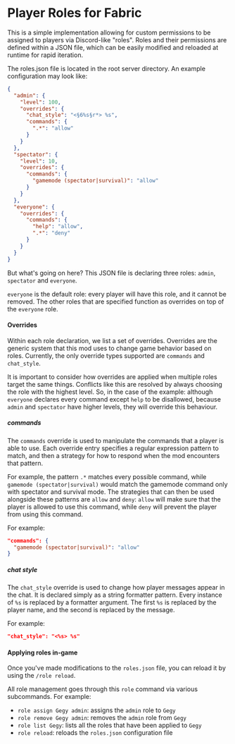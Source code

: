 # Player Roles for Fabric
This is a simple implementation allowing for custom permissions to be assigned to players via Discord-like "roles".
Roles and their permissions are defined within a JSON file, which can be easily modified and reloaded at runtime for rapid iteration.

The roles.json file is located in the root server directory. An example configuration may look like:
```json
{
  "admin": {
    "level": 100,
    "overrides": {
      "chat_style": "<§6%s§r*> %s",
      "commands": {
        ".*": "allow"
      }
    }
  },
  "spectator": {
    "level": 10,
    "overrides": {
      "commands": {
        "gamemode (spectator|survival)": "allow"
      }
    }
  },
  "everyone": {
    "overrides": {
      "commands": {
        "help": "allow",
        ".*": "deny"
      }
    }
  }
}
```

But what's going on here? This JSON file is declaring three roles: `admin`, `spectator` and `everyone`.

`everyone` is the default role: every player will have this role, and it cannot be removed. 
The other roles that are specified function as overrides on top of the `everyone` role.

#### Overrides
Within each role declaration, we list a set of overrides. Overrides are the generic system that this mod uses to change game behavior based on roles.
Currently, the only override types supported are `commands` and `chat_style`.

It is important to consider how overrides are applied when multiple roles target the same things. Conflicts like this are resolved by always choosing the role with the highest level.
So, in the case of the example: although `everyone` declares every command except `help` to be disallowed, because `admin` and `spectator` have higher levels, they will override this behaviour.

##### commands 
The `commands` override is used to manipulate the commands that a player is able to use.
Each override entry specifies a regular expression pattern to match, and then a strategy for how to respond when the mod encounters that pattern.

For example, the pattern `.*` matches every possible command, while `gamemode (spectator|survival)` would match the gamemode command only with spectator and survival mode.
The strategies that can then be used alongside these patterns are `allow` and `deny`: 
`allow` will make sure that the player is allowed to use this command, while `deny` will prevent the player from using this command.

For example:
```json
"commands": {
  "gamemode (spectator|survival)": "allow"
}
```

##### chat style
The `chat_style` override is used to change how player messages appear in the chat.
It is declared simply as a string formatter pattern. Every instance of `%s` is replaced by a formatter argument.
The first `%s` is replaced by the player name, and the second is replaced by the message.

For example:
```json
"chat_style": "<%s> %s"
```

#### Applying roles in-game
Once you've made modifications to the `roles.json` file, you can reload it by using the `/role reload`.

All role management goes through this `role` command via various subcommands. For example:

- `role assign Gegy admin`: assigns the `admin` role to `Gegy`
- `role remove Gegy admin`: removes the `admin` role from `Gegy`
- `role list Gegy`: lists all the roles that have been applied to `Gegy`
- `role reload`: reloads the `roles.json` configuration file
